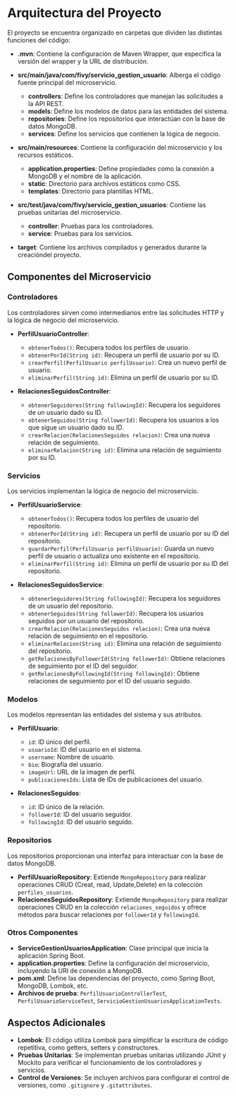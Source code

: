 # Arquitectura del Proyecto

El proyecto se encuentra organizado en carpetas que dividen las distintas funciones del código:

- **.mvn**: Contiene la configuración de Maven Wrapper, que especifica la versión del wrapper y la URL de distribución.
  
- **src/main/java/com/fivy/servicio_gestion_usuario**: Alberga el código fuente principal del microservicio.
  - **controllers**: Define los controladores que manejan las solicitudes a la API REST.
  - **models**: Define los modelos de datos para las entidades del sistema.
  - **repositories**: Define los repositorios que interactúan con la base de datos MongoDB.
  - **services**: Define los servicios que contienen la lógica de negocio.

- **src/main/resources**: Contiene la configuración del microservicio y los recursos estáticos.
  - **application.properties**: Define propiedades como la conexión a MongoDB y el nombre de la aplicación.
  - **static**: Directorio para archivos estáticos como CSS.
  - **templates**: Directorio para plantillas HTML.

- **src/test/java/com/fivy/servicio_gestion_usuarios**: Contiene las pruebas unitarias del microservicio.
  - **controller**: Pruebas para los controladores.
  - **service**: Pruebas para los servicios.

- **target**: Contiene los archivos compilados y generados durante la creacióndel proyecto.

## Componentes del Microservicio

### Controladores
Los controladores sirven como intermediarios entre las solicitudes HTTP y la lógica de negocio del microservicio.

- **PerfilUsuarioController**:
  - `obtenerTodos()`: Recupera todos los perfiles de usuario.
  - `obtenerPorId(String id)`: Recupera un perfil de usuario por su ID.
  - `crearPerfil(PerfilUsuario perfilUsuario)`: Crea un nuevo perfil de usuario.
  - `eliminarPerfil(String id)`: Elimina un perfil de usuario por su ID.

- **RelacionesSeguidosController**:
  - `obtenerSeguidores(String followingId)`: Recupera los seguidores de un usuario dado su ID.
  - `obtenerSeguidos(String followerId)`: Recupera los usuarios a los que sigue un usuario dado su ID.
  - `crearRelacion(RelacionesSeguidos relacion)`: Crea una nueva relación de seguimiento.
  - `eliminarRelacion(String id)`: Elimina una relación de seguimiento por su ID.

### Servicios
Los servicios implementan la lógica de negocio del microservicio.

- **PerfilUsuarioService**:
  - `obtenerTodos()`: Recupera todos los perfiles de usuario del repositorio.
  - `obtenerPorId(String id)`: Recupera un perfil de usuario por su ID del repositorio.
  - `guardarPerfil(PerfilUsuario perfilUsuario)`: Guarda un nuevo perfil de usuario o actualiza uno existente en el repositorio.
  - `eliminarPerfil(String id)`: Elimina un perfil de usuario por su ID del repositorio.

- **RelacionesSeguidosService**:
  - `obtenerSeguidores(String followingId)`: Recupera los seguidores de un usuario del repositorio.
  - `obtenerSeguidos(String followerId)`: Recupera los usuarios seguidos por un usuario del repositorio.
  - `crearRelacion(RelacionesSeguidos relacion)`: Crea una nueva relación de seguimiento en el repositorio.
  - `eliminarRelacion(String id)`: Elimina una relación de seguimiento del repositorio.
  - `getRelacionesByFollowerId(String followerId)`: Obtiene relaciones de seguimiento por el ID del seguidor.
  - `getRelacionesByFollowingId(String followingId)`: Obtiene relaciones de seguimiento por el ID del usuario seguido.

### Modelos
Los modelos representan las entidades del sistema y sus atributos.

- **PerfilUsuario**:
  - `id`: ID único del perfil.
  - `usuarioId`: ID del usuario en el sistema.
  - `username`: Nombre de usuario.
  - `bio`: Biografía del usuario.
  - `imageUrl`: URL de la imagen de perfil.
  - `publicacionesIds`: Lista de IDs de publicaciones del usuario.

- **RelacionesSeguidos**:
  - `id`: ID único de la relación.
  - `followerId`: ID del usuario seguidor.
  - `followingId`: ID del usuario seguido.

### Repositorios
Los repositorios proporcionan una interfaz para interactuar con la base de datos MongoDB.

- **PerfilUsuarioRepository**: Extiende `MongoRepository` para realizar operaciones CRUD (Creat, read, Update,Delete) en la colección `perfiles_usuarios`.
- **RelacionesSeguidosRepository**: Extiende `MongoRepository` para realizar operaciones CRUD en la colección `relaciones_seguidos` y ofrece métodos para buscar relaciones por `followerId` y `followingId`.

### Otros Componentes
- **ServiceGestionUsuariosApplication**: Clase principal que inicia la aplicación Spring Boot.
- **application.properties**: Define la configuración del microservicio, incluyendo la URI de conexión a MongoDB.
- **pom.xml**: Define las dependencias del proyecto, como Spring Boot, MongoDB, Lombok, etc.
- **Archivos de prueba**: `PerfilUsuarioControllerTest`, `PerfilUsuarioServiceTest`, `ServicioGestionUsuariosApplicationTests`.

## Aspectos Adicionales
- **Lombok**: El código utiliza Lombok para simplificar la escritura de código repetitiva, como getters, setters y constructores.
- **Pruebas Unitarias**: Se implementan pruebas unitarias utilizando JUnit y Mockito para verificar el funcionamiento de los controladores y servicios.
- **Control de Versiones**: Se incluyen archivos para configurar el control de versiones, como `.gitignore` y `.gitattributes`.



